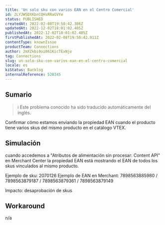 ```yaml
---
title: 'Un solo sku con varios EAN en el Centro Comercial'
id: 2LYJWSDXKbnCQHsRRaGVYe
status: PUBLISHED
createdAt: 2022-02-08T19:50:42.386Z
updatedAt: 2022-12-02T18:01:02.405Z
publishedAt: 2022-12-02T18:01:02.405Z
firstPublishedAt: 2022-02-08T19:50:42.911Z
contentType: knownIssue
productTeam: Connections
author: 2mXZkbi0oi061KicTExNjo
tag: Connections
slug: un-solo-sku-con-varios-ean-en-el-centro-comercial
locale: es
kiStatus: Backlog
internalReference: 520345
---
```


## Sumario

>ℹ️ Este problema conocido ha sido traducido automáticamente del inglés.


Confirmar cómo estamos enviando la propiedad EAN cuando el producto tiene varios skus del mismo producto en el catálogo VTEX.



## Simulación


cuando accedemos a "Atributos de alimentación sin procesar: Content API" en Merchant Center la propiedad EAN está mostrando el EAN de todos los skus vinculados al mismo producto.

Ejemplo de sku: 2070126
Ejemplo de EAN en Merchant: 7898563885980 / 7898563879187 / 7898563879361 / 7898563879149

Impacto: desaprobación de skus




## Workaround


n/a

